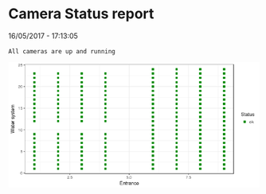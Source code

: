 Camera Status report
================
16/05/2017 - 17:13:05

    All cameras are up and running

![](camreport_files/figure-markdown_github/unnamed-chunk-2-1.png)
